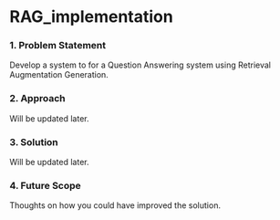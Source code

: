 # RAG_implementation

### 1. Problem Statement 
Develop a system to for a Question Answering system using Retrieval Augmentation Generation. 
### 2. Approach
Will be updated later.
### 3. Solution
Will be updated later.
### 4. Future Scope
Thoughts on how you could have improved the solution.
